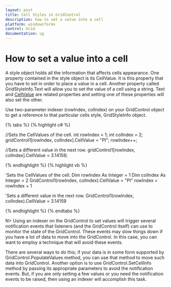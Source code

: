 ```yaml
---
layout: post
title: Cell Styles in GridControl
description: how to set a value into a cell
platform: windowsforms
control: Grid
documentation: ug
---
```


# How to set a value into a cell

A style object holds all the information that affects cells appearance. One property contained in the style object is its CellValue. It is this property that you have to set in order to place a value in a cell. Another property called GridStyleInfo.Text will allow you to set the value of a cell using a string. Text and [CellValue](/windowsforms/Grid/Cell-Style-Architecture#text-and-cellvalue) are related properties and setting one of these properties will also set the other.

Use two-parameter indexer (rowIndex, colIndex) on your GridControl object to get a reference to that particular cells style, GridStyleInfo object.

{% tabs %}
{% highlight c# %}

//Sets the CellValues of the cell.
int rowIndex = 1;
int colIndex = 2;        
gridControl1[rowIndex, colIndex].CellValue = "PI";
rowIndex++;

//Sets a different value in the next row.
gridControl1[rowIndex, colIndex].CellValue = 3.14159;

{% endhighlight  %}
{% highlight vb %}

'Sets the CellValues of the cell.
Dim rowIndex As Integer = 1
Dim colIndex As Integer = 2
GridControl1(rowIndex, colIndex).CellValue = "PI"
rowIndex = rowIndex + 1

'Sets a different value in the next row.
GridControl1(rowIndex, colIndex).CellValue = 3.14159

{% endhighlight %}
{% endtabs %}

N> Using an indexer on the GridControl to set values will trigger several notification events that listeners (and the GridControl itself) can use to monitor the state of the GridControl. These events may slow things down if you have a lot of data to move into the GridControl. In this case, you can want to employ a technique that will avoid these events.

There are several ways to do this; if your data is in some form supported by GridControl.PopulateValues method, you can use that method to move such data into GridControl. Another option is to use GridControl.SetCellInfo method by passing its appropriate parameters to avoid the notification events. But, if you are only setting a few values or you need the notification events to be raised, then using an indexer will accomplish this task.

